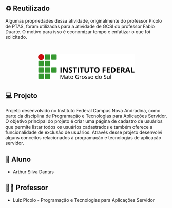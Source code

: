 ## ♻️ Reutilizado

Algumas propriedades dessa atividade, originalmente do professor Picolo de PTAS, foram utilizadas para a atividade de GCSI do professor Fabio Duarte. O motivo para isso é economizar tempo e enfatizar o que foi solicitado.

<br/>

<p align="center">
  <img src="logo_ifms.png" width="300px">
</p>

## 💻 Projeto

Projeto desenvolvido no Instituto Federal Campus Nova Andradina, como parte da disciplina de Programação e Tecnologias para Aplicações Servidor. O objetivo principal do projeto é criar uma página de cadastro de usuários que permite listar todos os usuários cadastrados e também oferece a funcionalidade de exclusão de usuários. Através desse projeto desenvolvi alguns conceitos relacionados à programação e tecnologias de aplicação servidor.

## 🧑 Aluno

- Arthur Silva Dantas

## 🧑‍🏫 Professor

- Luiz Picolo - Programação e Tecnologias para Aplicações Servidor
